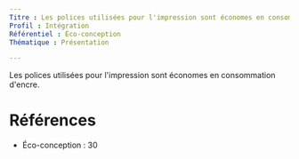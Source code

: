 ```yaml
---
Titre : Les polices utilisées pour l'impression sont économes en consommation d'encre.
Profil : Intégration
Référentiel : Éco-conception
Thématique : Présentation

---
```


Les polices utilisées pour l'impression sont économes en consommation d'encre.

# Références

*   Éco-conception : 30
